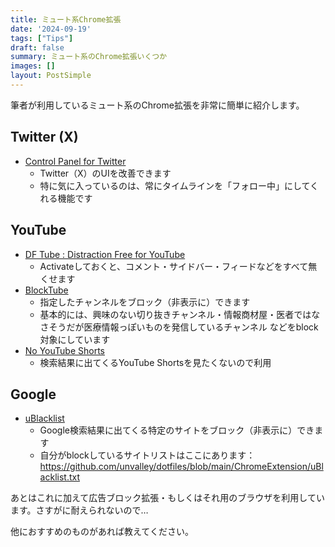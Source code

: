 ```yaml
---
title: ミュート系Chrome拡張
date: '2024-09-19'
tags: ["Tips"]
draft: false
summary: ミュート系のChrome拡張いくつか
images: []
layout: PostSimple
---
```


筆者が利用しているミュート系のChrome拡張を非常に簡単に紹介します。

## Twitter (X)

- [Control Panel for Twitter](https://chromewebstore.google.com/detail/control-panel-for-twitter/kpmjjdhbcfebfjgdnpjagcndoelnidfj)
  - Twitter（X）のUIを改善できます
  - 特に気に入っているのは、常にタイムラインを「フォロー中」にしてくれる機能です

## YouTube

- [DF Tube : Distraction Free for YouTube](https://chromewebstore.google.com/detail/df-tube-distraction-free/mjdepdfccjgcndkmemponafgioodelna)
  - Activateしておくと、コメント・サイドバー・フィードなどをすべて無くせます
- [BlockTube](https://chrome.google.com/webstore/detail/blocktube/bbeaicapbccfllodepmimpkgecanonai?hl=ja)
  - 指定したチャンネルをブロック（非表示に）できます 
  - 基本的には、興味のない切り抜きチャンネル・情報商材屋・医者ではなさそうだが医療情報っぽいものを発信しているチャンネル などをblock対象にしています
- [No YouTube Shorts](https://chromewebstore.google.com/detail/no-youtube-shorts/hjfkenebldkfgibelglepinlabpjfbll?hl=en)
  - 検索結果に出てくるYouTube Shortsを見たくないので利用

## Google

- [uBlacklist](https://chromewebstore.google.com/detail/ublacklist/pncfbmialoiaghdehhbnbhkkgmjanfhe)
  - Google検索結果に出てくる特定のサイトをブロック（非表示に）できます
  - 自分がblockしているサイトリストはここにあります：https://github.com/unvalley/dotfiles/blob/main/ChromeExtension/uBlacklist.txt

あとはこれに加えて広告ブロック拡張・もしくはそれ用のブラウザを利用しています。さすがに耐えられないので…

他におすすめのものがあれば教えてください。
